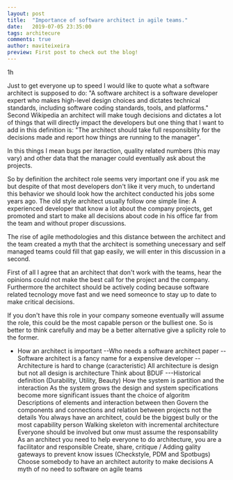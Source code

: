 ```yaml
---
layout: post
title:  "Importance of software architect in agile teams."
date:   2019-07-05 23:35:00
tags: architecure
comments: true
author: maviteixeira
preview: First post to check out the blog!
---
```

1h

Just to get everyone up to speed I would like to quote what a software architect is supposed to do:
"A software architect is a software developer expert who makes high-level design choices and dictates technical standards, including software coding standards, tools, and platforms."
Second Wikipedia an architect will make tough decisions and dictates a lot of things that will directly impact the developers but one thing that I want to add in this definition is: "The architect should take full responsiblity for the decisions made and report how things are running to the manager".

In this things I mean bugs per iteraction, quality related numbers (this may vary) and other data that the manager could eventually ask about the projects.

So by definition the architect role seems very important one if you ask me but despite of that most developers don't like it very much, to undertand this behavior we should look how the architect conducted his jobs some years ago. The old style architect usually follow one simple line: A experienced developer that know a lot about the company projects, get promoted and start to make all decisions about code in his office far from the team and without proper discussions.

The rise of agile methodologies and this distance between the architect and the team created a myth that the architect is something unecessary and self managed teams could fill that gap easily, we will enter in this discussion in a second.

First of all I agree that an architect that don't work with the teams, hear the opinions could not make the best call for the project and the company. Furthermore the architect should be actively coding because software related tecnology move fast and we need someonce to stay up to date to make critical decisions.

If you don't have this role in your company someone eventually will assume the role, this could be the most capable person or the bulliest one. So is better to think carefully and may be a better alternative give a splicity role to the former.





- How an architect is important
        --Who needs a software architect paper
        --Software architect is a fancy name for a expensive developer
        --Architecture is hard to change (caracteristic)
        All architecture is design but not all design is architecture
        Think about BDUF
        ---Historical definition (Durability, Utility, Beauty)
        How the system is partition and the interaction
        As the system grows the design and system specifications become more significant issues thant the choice of algoritm
        Descriptions of elements and interaction between then
        Govern the components and connections and relation between projects not the details
        You always have an architect, could be the biggest bully or the most capability person
        Walking skeleton with incremental architecture
        Everyone should be involved but onw must assume the responsability
        As an architect you need to help everyone to do architecture, you are a facilitator and responsible
        Create, share, critique / Adding gality gateways to prevent know issues (Checkstyle, PDM and Spotbugs)
        Choose somebody to have an architect autority to make decisions
        A myth of no need to software on agile teams